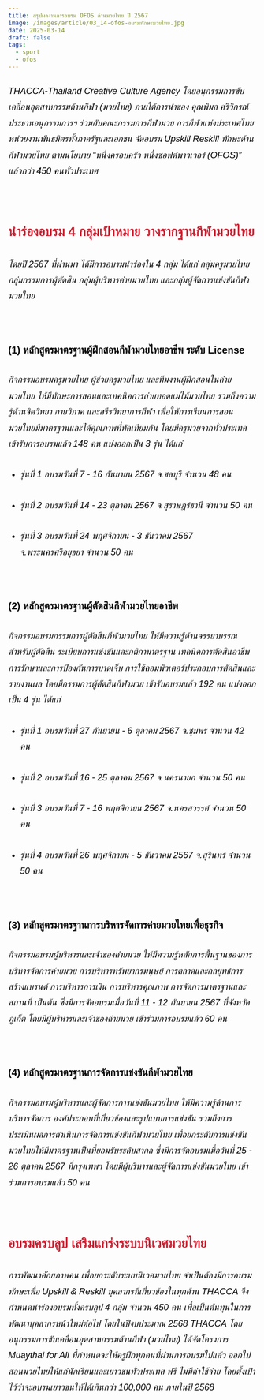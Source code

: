 ```yaml
---
title: สรุปผลงานการอบรม OFOS ด้านมวยไทย ปี 2567
image: /images/article/03_14-ofos-อบรมทักษะมวยไทย.jpg
date: 2025-03-14
draft: false
tags:
  - sport
  - ofos
---
```

<style>
    body {
        color: black;
    }

    h3 {
        color: #ca2031;
        font-family: "IBM Plex Sans Thai", sans-serif;
        font-weight: bold;
        font-size: 26px;
        line-height: 1.8;
    }

    h4 {
        color: black;
        font-family: "IBM Plex Sans Thai", sans-serif;
        font-weight: bold;
        font-size: 20px;
        line-height: 1.8;
    }

h5 {
        color: black;
        font-family: "sarabun", sans-serif;
        font-weight: lighter;
        font-size: 18px;
        line-height: 1.8;
    }
</style>

##### THACCA-Thailand Creative Culture Agency โดยอนุกรรมการขับเคลื่อนอุตสาหกรรมด้านกีฬา (มวยไทย) ภายใต้การนำของ คุณพิมล ศรีวิกรณ์ ประธานอนุกรรมการฯ ร่วมกับคณะกรรมการกีฬามวย การกีฬาแห่งประเทศไทย หน่วยงานพันธมิตรทั้งภาครัฐและเอกชน จัดอบรม Upskill Reskill ทักษะด้านกีฬามวยไทย ตามนโยบาย “หนึ่งครอบครัว หนึ่งซอฟต์พาวเวอร์ (OFOS)” แล้วกว่า 450 คนทั่วประเทศ 

<p><br></p>

### **นำร่องอบรม 4 กลุ่มเป้าหมาย วางรากฐานกีฬามวยไทย**

##### โดยปี 2567 ที่ผ่านมา ได้มีการอบรมนำร่องใน 4 กลุ่ม ได้แก่ กลุ่มครูมวยไทย กลุ่มกรรมการผู้ตัดสิน กลุ่มผู้บริหารค่ายมวยไทย และกลุ่มผู้จัดการแข่งขันกีฬามวยไทย

<p><br></p>

#### **(1) หลักสูตรมาตรฐานผู้ฝึกสอนกีฬามวยไทยอาชีพ ระดับ License**

##### กิจกรรมอบรมครูมวยไทย ผู้ช่วยครูมวยไทย และทีมงานผู้ฝึกสอนในค่ายมวยไทย ให้มีทักษะการสอนและเทคนิคการถ่ายทอดแม่ไม้มวยไทย รวมถึงความรู้ด้านจิตวิทยา กายวิภาค และสรีรวิทยาการกีฬา เพื่อให้การเรียนการสอนมวยไทยมีมาตรฐานและได้คุณภาพที่ทัดเทียมกัน โดยมีครูมวยจากทั่วประเทศเข้ารับการอบรมแล้ว 148 คน แบ่งออกเป็น 3 รุ่น ได้แก่

* ##### รุ่นที่ 1 อบรมวันที่ 7 - 16 กันยายน 2567 จ.ชลบุรี จำนวน 48 คน
* ##### รุ่นที่ 2 อบรมวันที่ 14 - 23 ตุลาคม 2567 จ.สุราษฎร์ธานี จำนวน 50 คน
* ##### รุ่นที่ 3 อบรมวันที่ 24 พฤศจิกายน - 3 ธันวาคม 2567 จ.พระนครศรีอยุธยา จำนวน 50 คน

<p><br></p>

#### **(2) หลักสูตรมาตรฐานผู้ตัดสินกีฬามวยไทยอาชีพ**

##### กิจกรรมอบรมกรรมการผู้ตัดสินกีฬามวยไทย ให้มีความรู้ด้านจรรยาบรรณสำหรับผู้ตัดสิน ระเบียบการแข่งขันและกติกามาตรฐาน เทคนิคการตัดสินอาชีพ การรักษาและการป้องกันการบาดเจ็บ การใช้คอมพิวเตอร์ประกอบการตัดสินและรายงานผล โดยมีกรรมการผู้ตัดสินกีฬามวย เข้ารับอบรมแล้ว 192 คน แบ่งออกเป็น 4 รุ่น ได้แก่

* ##### รุ่นที่ 1 อบรมวันที่ 27 กันยายน - 6 ตุลาคม 2567 จ.ชุมพร จำนวน 42 คน
* ##### รุ่นที่ 2 อบรมวันที่ 16 - 25 ตุลาคม 2567 จ.นครนายก จำนวน 50 คน
* ##### รุ่นที่ 3 อบรมวันที่ 7 - 16 พฤศจิกายน 2567 จ.นครสวรรค์ จำนวน 50 คน
* ##### รุ่นที่ 4 อบรมวันที่ 26 พฤศจิกายน - 5 ธันวาคม 2567 จ.สุรินทร์ จำนวน 50 คน

<p><br></p>

#### **(3) หลักสูตรมาตรฐานการบริหารจัดการค่ายมวยไทยเพื่อธุรกิจ**

##### กิจกรรมอบรมผู้บริหารและเจ้าของค่ายมวย ให้มีความรู้หลักการพื้นฐานของการบริหารจัดการค่ายมวย การบริหารทรัพยากรมนุษย์ การตลาดและกลยุทธ์การสร้างแบรนด์ การบริหารการเงิน การบริหารคุณภาพ การจัดการมาตรฐานและสถานที่ เป็นต้น ซึ่งมีการจัดอบรมเมื่อวันที่ 11 - 12 กันยายน 2567 ที่จังหวัดภูเก็ต โดยมีผู้บริหารและเจ้าของค่ายมวย เข้าร่วมการอบรมแล้ว 60 คน

<p><br></p>

#### **(4) หลักสูตรมาตรฐานการจัดการแข่งขันกีฬามวยไทย**

##### กิจกรรมอบรมผู้บริหารและผู้จัดการการแข่งขันมวยไทย ให้มีความรู้ด้านการบริหารจัดการ องค์ประกอบที่เกี่ยวข้องและรูปแบบการแข่งขัน รวมถึงการประเมินผลการดำเนินการจัดการแข่งขันกีฬามวยไทย เพื่อยกระดับการแข่งขันมวยไทยให้มีมาตรฐานเป็นที่ยอมรับระดับสากล ซึ่งมีการจัดอบรมเมื่อวันที่ 25 - 26 ตุลาคม 2567 ที่กรุงเทพฯ โดยมีผู้บริหารและผู้จัดการแข่งขันมวยไทย เข้าร่วมการอบรมแล้ว 50 คน

<p><br></p>

### **อบรมครบลูป เสริมแกร่งระบบนิเวศมวยไทย**

##### 	การพัฒนาศักยภาพคน เพื่อยกระดับระบบนิเวศมวยไทย จำเป็นต้องมีการอบรมทักษะเพื่อ Upskill & Reskill บุคลากรที่เกี่ยวข้องในทุกด้าน THACCA จึงกำหนดนำร่องอบรมทั้งครบลูป 4 กลุ่ม จำนวน 450 คน เพื่อเป็นต้นทุนในการพัฒนาบุคลากรหน้าใหม่ต่อไป โดยในปีงบประมาณ 2568 THACCA โดยอนุกรรมการขับเคลื่อนอุตสาหกรรมด้านกีฬา (มวยไทย) ได้จัดโครงการ Muaythai for All ที่กำหนดจะให้ครูฝึกทุกคนที่ผ่านการอบรมไปแล้ว ออกไปสอนมวยไทยให้แก่นักเรียนและเยาวชนทั่วประเทศ ฟรี ไม่มีค่าใช้จ่าย โดยตั้งเป้าไว้ว่าจะอบรมเยาวชนให้ได้เกินกว่า 100,000 คน ภายในปี 2568
